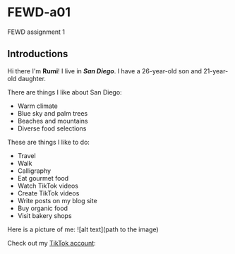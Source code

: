 # FEWD-a01
FEWD assignment 1

## Introductions
Hi there I'm **Rumi**! I live in _**San Diego**_. I have a 26-year-old son and 21-year-old daughter. 

There are things I like about San Diego:
* Warm climate
* Blue sky and palm trees
* Beaches and mountains
* Diverse food selections

These are things I like to do:

* Travel
* Walk
* Calligraphy
* Eat gourmet food
* Watch TikTok videos
* Create TikTok videos
* Write posts on my blog site
* Buy organic food
* Visit bakery shops

Here is a picture of me:
![alt text](path to the image)

Check out my [TikTok account](https://www.tiktok.com/@kanjiacademy):
